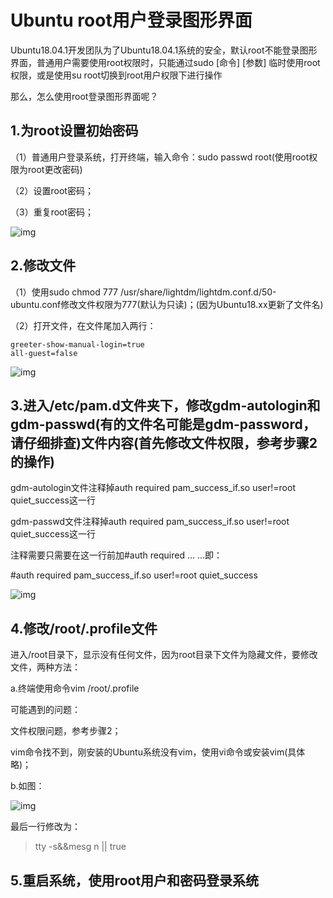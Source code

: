 # Ubuntu root用户登录图形界面

Ubuntu18.04.1开发团队为了Ubuntu18.04.1系统的安全，默认root不能登录图形界面，普通用户需要使用root权限时，只能通过sudo [命令]  [参数] 临时使用root权限，或是使用su root切换到root用户权限下进行操作

那么，怎么使用root登录图形界面呢？

## 1.为root设置初始密码

（1）普通用户登录系统，打开终端，输入命令：sudo passwd root(使用root权限为root更改密码)

（2）设置root密码；

（3）重复root密码；

![img](../../../#ImageAssets/20180730181436364.png)

## 2.修改文件 

（1）使用sudo chmod 777 /usr/share/lightdm/lightdm.conf.d/50-ubuntu.conf修改文件权限为777(默认为只读)；(因为Ubuntu18.xx更新了文件名)

（2）打开文件，在文件尾加入两行：

```shell
greeter-show-manual-login=true
all-guest=false
```

![img](../../../#ImageAssets/20180730181451949.png)

## 3.进入/etc/pam.d文件夹下，修改gdm-autologin和gdm-passwd(有的文件名可能是gdm-password，请仔细排查)文件内容(首先修改文件权限，参考步骤2的操作)

gdm-autologin文件注释掉auth required pam_success_if.so user!=root quiet_success这一行

gdm-passwd文件注释掉auth required pam_success_if.so user!=root quiet_success这一行

注释需要只需要在这一行前加#auth required ... ...即：

\#auth required pam_success_if.so user!=root quiet_success

![img](../../../#ImageAssets/20180730181707303.jfif)

## 4.修改/root/.profile文件

进入/root目录下，显示没有任何文件，因为root目录下文件为隐藏文件，要修改文件，两种方法：

a.终端使用命令vim /root/.profile

可能遇到的问题：

文件权限问题，参考步骤2；

vim命令找不到，刚安装的Ubuntu系统没有vim，使用vi命令或安装vim(具体略)；

b.如图：

![img](../../../#ImageAssets/20180730181510293.png)

最后一行修改为：

> tty -s&&mesg n || true

## 5.重启系统，使用root用户和密码登录系统